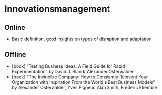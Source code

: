 # Innovationsmanagement

## Online

- [Basic definition, good insights on types of disruption and adaptation](https://www.viima.com/blog/innovation-management)


## Offline

- [book] "Testing Business Ideas: A Field Guide for Rapid Experimentation" by David J. Bland/ Alexander Osterwalder
- [book] "The Invincible Company: How to Constantly Reinvent Your Organization with Inspiration From the World's Best Business Models" by Alexander Osterwalder, Yves Pigneur, Alan Smith, Frederic Etiemble